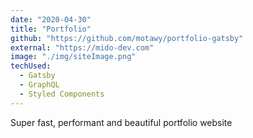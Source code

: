 ```yaml
---
date: "2020-04-30"
title: "Portfolio"
github: "https://github.com/motawy/portfolio-gatsby"
external: "https://mido-dev.com"
image: "./img/siteImage.png"
techUsed:
  - Gatsby
  - GraphQL
  - Styled Components
---
```


Super fast, performant and beautiful portfolio website
